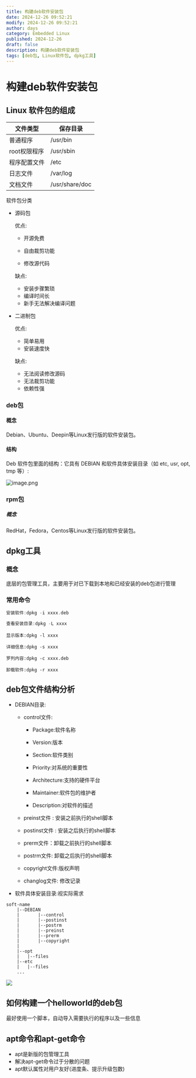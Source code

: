 ```yaml
---
title: 构建deb软件安装包
date: 2024-12-26 09:52:21
modify: 2024-12-26 09:52:21
author: days
category: Embedded Linux
published: 2024-12-26
draft: false
description: 构建deb软件安装包
tags: [deb包, Linux软件包, dpkg工具]
---
```

# 构建deb软件安装包
## Linux 软件包的组成

| 文件类型     | 保存目录       |
| ------------ | -------------- |
| 普通程序     | /usr/bin       |
| root权限程序 | /usr/sbin      |
| 程序配置文件 | /etc           |
| 日志文件     | /var/log       |
| 文档文件     | /usr/share/doc |

软件包分类

- 源码包

  优点:

  - 开源免费

  - 自由裁剪功能
  - 修改源代码

  缺点:

  - 安装步骤繁琐
  - 编译时间长
  - 新手无法解决编译问题

- 二进制包

  优点:

  - 简单易用
  - 安装速度快

  缺点:

  - 无法阅读修改源码
  - 无法裁剪功能
  - 依赖性强

### deb包
#### 概念

Debian、Ubuntu、Deepin等Linux发行版的软件安装包。

#### 结构

Deb 软件包里面的结构：它具有 DEBIAN 和软件具体安装目录（如 etc, usr, opt, tmp 等）:

![image.png](https://days-notes.oss-cn-shenzhen.aliyuncs.com/img/202412261126388.png)

### rpm包
##### 概念

RedHat，Fedora，Centos等Linux发行版的软件安装包。

## dpkg工具

### 概念

底层的包管理工具，主要用于对已下载到本地和已经安装的deb包进行管理

### 常用命令

```c
安装软件:dpkg -i xxxx.deb
```

```c
查看安装目录:dpkg -L xxxx
```

```
显示版本:dpkg -l xxxx
```

```
详细信息:dpkg -s xxxx
```

```
罗列内容:dpkg -c xxxx.deb
```

```
卸载软件:dpkg -r xxxx
```

## deb包文件结构分析

- DEBIAN目录:

  - control文件:

    - Package:软件名称

    - Version:版本

    - Section:软件类别

    - Priority:对系统的重要性

    - Architecture:支持的硬件平台

    - Maintainer:软件包的维护者
    - Description:对软件的描述

  - preinst文件 : 安装之前执行的shell脚本
  - postinst文件 : 安装之后执行的shell脚本
  - prerm文件：卸载之前执行的shell脚本
  - postrm文件: 卸载之后执行的shell脚本
  - copyright文件:版权声明
  - changlog文件: 修改记录

- 软件具体安装目录:视实际需求
```
soft-name
    |--DEBIAN
    |       |--control
    |       |--postinst
    |       |--postrm
    |       |--preinst
    |       |--prerm
    |       |--copyright
    |
    |--opt
    |   |--files
    |--etc
    |   |--files
    ...
```

![](https://days-notes.oss-cn-shenzhen.aliyuncs.com/img/202412261126388.png)

## 如何构建一个helloworld的deb包

最好使用一个脚本，自动导入需要执行的程序以及一些信息

## apt命令和apt-get命令
- apt是新版的包管理工具
- 解决apt-get命令过于分散的问题
- apt默认属性对用户友好(进度条、提示升级包数)
